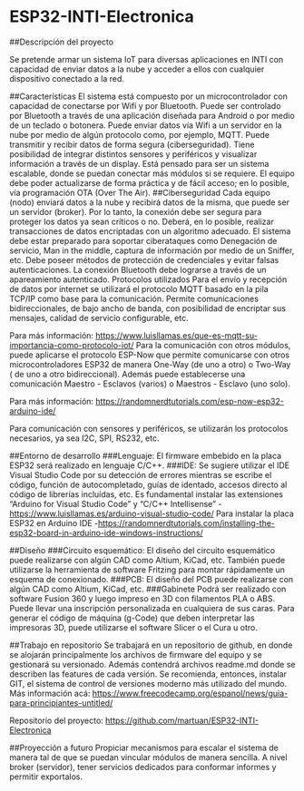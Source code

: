 # ESP32-INTI-Electronica

##Descripción del proyecto

Se pretende armar un sistema IoT para diversas aplicaciones en INTI con capacidad de enviar datos a la nube y acceder a ellos con cualquier dispositivo conectado a la red.

##Características
El sistema está compuesto por un microcontrolador con capacidad de conectarse por Wifi y por Bluetooth. Puede ser controlado por Bluetooth a través de una aplicación diseñada para Android o por medio de un teclado o botonera. Puede enviar datos vía Wifi a un servidor en la nube por medio de algún protocolo como, por ejemplo, MQTT. Puede transmitir y recibir datos de forma segura (ciberseguridad). Tiene posibilidad de integrar distintos sensores y periféricos y visualizar información a través de un display. Está pensado para ser un sistema escalable, donde se puedan conectar más módulos si se requiere.
El equipo debe poder actualizarse de forma práctica y de fácil acceso; en lo posible, vía programación OTA (Over The Air).
##Ciberseguridad
Cada equipo (nodo) enviará datos a la nube y recibirá datos de la misma, que puede ser un servidor (broker). Por lo tanto, la conexión debe ser segura para proteger los datos ya sean críticos o no. Deberá, en lo posible, realizar transacciones de datos encriptadas con un algoritmo adecuado. 
El sistema debe estar preparado para soportar ciberataques como Denegación de servicio, Man in the middle, captura de información por medio de un Sniffer, etc.
Debe poseer métodos de protección de credenciales y evitar falsas autenticaciones. La conexión Bluetooth debe lograrse a través de un apareamiento autenticado.
Protocolos utilizados
Para el envío y recepción de datos por internet se utilizará el protocolo MQTT basado en la pila TCP/IP como base para la comunicación. Permite comunicaciones bidireccionales, de bajo ancho de banda, con posibilidad de encriptar sus mensajes, calidad de servicio configurable, etc.



Para más información:
https://www.luisllamas.es/que-es-mqtt-su-importancia-como-protocolo-iot/
Para la comunicación con otros módulos, puede aplicarse el protocolo ESP-Now que permite comunicarse con otros microcontroladores ESP32 de manera One-Way (de uno a otro) o Two-Way ( de uno a otro bidireccional). Además puede establecerse una comunicación Maestro - Esclavos (varios) o Maestros - Esclavo (uno solo).


Para más información:
https://randomnerdtutorials.com/esp-now-esp32-arduino-ide/

Para comunicación con sensores y periféricos, se utilizarán los protocolos necesarios, ya sea I2C, SPI, RS232, etc.

##Entorno de desarrollo
###Lenguaje:
El firmware embebido en la placa ESP32 será realizado en lenguaje C/C++.
###IDE:
Se sugiere utilizar el IDE Visual Studio Code por su detección de errores mientras se escribe el código, función de autocompletado, guías de identado, accesos directo al código de librerías incluídas, etc.
Es fundamental instalar las extensiones “Arduino for Visual Studio Code” y “C/C++ Intellisense”
-https://www.luisllamas.es/arduino-visual-studio-code/
Para instalar la placa ESP32 en Arduino IDE
-https://randomnerdtutorials.com/installing-the-esp32-board-in-arduino-ide-windows-instructions/


##Diseño
###Circuito esquemático:
El diseño del circuito esquemático puede realizarse con algún CAD como Altium, KiCad, etc. También puede utilizarse la herramienta de software Fritzing para montar rápidamente un esquema de conexionado.
###PCB:
El diseño del PCB puede realizarse con algún CAD como Altium, KiCad, etc.
###Gabinete
Podrá ser realizado con software Fusion 360 y luego impreso en 3D con filamentos PLA o ABS. Puede llevar una inscripción personalizada en cualquiera de sus caras. Para generar el código de máquina (g-Code) que deben interpretar las impresoras 3D, puede utilizarse el software Slicer o el Cura u otro.

##Trabajo en repositorio
Se trabajará en un repositorio de github, en donde se alojarán principalmente los archivos de firmware del equipo y se gestionará su versionado. Además contendrá archivos readme.md donde se describen las features de cada versión. Se recomienda, entonces, instalar GIT, el sistema de control de versiones moderno más utilizado del mundo.
Más información acá:
https://www.freecodecamp.org/espanol/news/guia-para-principiantes-untitled/

Repositorio del proyecto:
https://github.com/martuan/ESP32-INTI-Electronica

##Proyección a futuro
Propiciar mecanismos para escalar el sistema de manera tal de que se puedan vincular módulos de manera sencilla.
A nivel broker (servidor), tener servicios dedicados para conformar informes y permitir exportalos.
